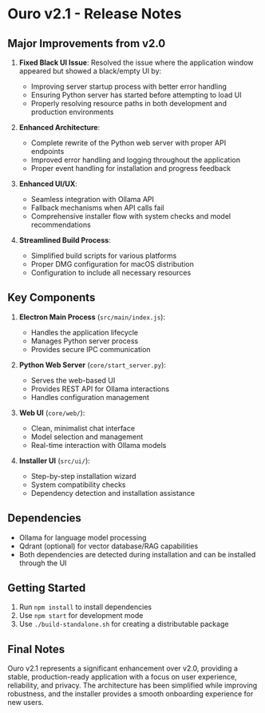 # Ouro v2.1 - Release Notes

## Major Improvements from v2.0

1. **Fixed Black UI Issue**: Resolved the issue where the application window appeared but showed a black/empty UI by:
   - Improving server startup process with better error handling
   - Ensuring Python server has started before attempting to load UI
   - Properly resolving resource paths in both development and production environments

2. **Enhanced Architecture**:
   - Complete rewrite of the Python web server with proper API endpoints
   - Improved error handling and logging throughout the application
   - Proper event handling for installation and progress feedback

3. **Enhanced UI/UX**:
   - Seamless integration with Ollama API
   - Fallback mechanisms when API calls fail
   - Comprehensive installer flow with system checks and model recommendations

4. **Streamlined Build Process**:
   - Simplified build scripts for various platforms
   - Proper DMG configuration for macOS distribution
   - Configuration to include all necessary resources

## Key Components

1. **Electron Main Process** (`src/main/index.js`):
   - Handles the application lifecycle
   - Manages Python server process
   - Provides secure IPC communication

2. **Python Web Server** (`core/start_server.py`):
   - Serves the web-based UI
   - Provides REST API for Ollama interactions
   - Handles configuration management

3. **Web UI** (`core/web/`):
   - Clean, minimalist chat interface
   - Model selection and management
   - Real-time interaction with Ollama models

4. **Installer UI** (`src/ui/`):
   - Step-by-step installation wizard
   - System compatibility checks
   - Dependency detection and installation assistance

## Dependencies

- Ollama for language model processing
- Qdrant (optional) for vector database/RAG capabilities
- Both dependencies are detected during installation and can be installed through the UI

## Getting Started

1. Run `npm install` to install dependencies
2. Use `npm start` for development mode
3. Use `./build-standalone.sh` for creating a distributable package

## Final Notes

Ouro v2.1 represents a significant enhancement over v2.0, providing a stable, production-ready application with a focus on user experience, reliability, and privacy. The architecture has been simplified while improving robustness, and the installer provides a smooth onboarding experience for new users.